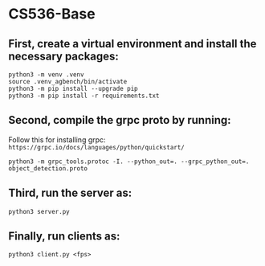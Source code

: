 # CS536-Base

## First, create a virtual environment and install the necessary packages:

```
python3 -m venv .venv
source .venv_agbench/bin/activate
python3 -m pip install --upgrade pip
python3 -m pip install -r requirements.txt
```

## Second, compile the grpc proto by running:

Follow this for installing grpc: `https://grpc.io/docs/languages/python/quickstart/`

`python3 -m grpc_tools.protoc -I. --python_out=. --grpc_python_out=. object_detection.proto`

## Third, run the server as: 

`python3 server.py`

## Finally, run clients as:
`python3 client.py <fps>`
